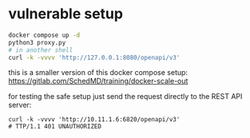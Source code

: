 # vulnerable setup
```bash
docker compose up -d
python3 proxy.py
# in another shell
curl -k -vvvv 'http://127.0.0.1:8080/openapi/v3'
```
this is a smaller version of this docker compose setup: https://gitlab.com/SchedMD/training/docker-scale-out

for testing the safe setup just send the request directly to the REST API server:
```
curl -k -vvvv 'http://10.11.1.6:6820/openapi/v3'
# TTP/1.1 401 UNAUTHORIZED
```
